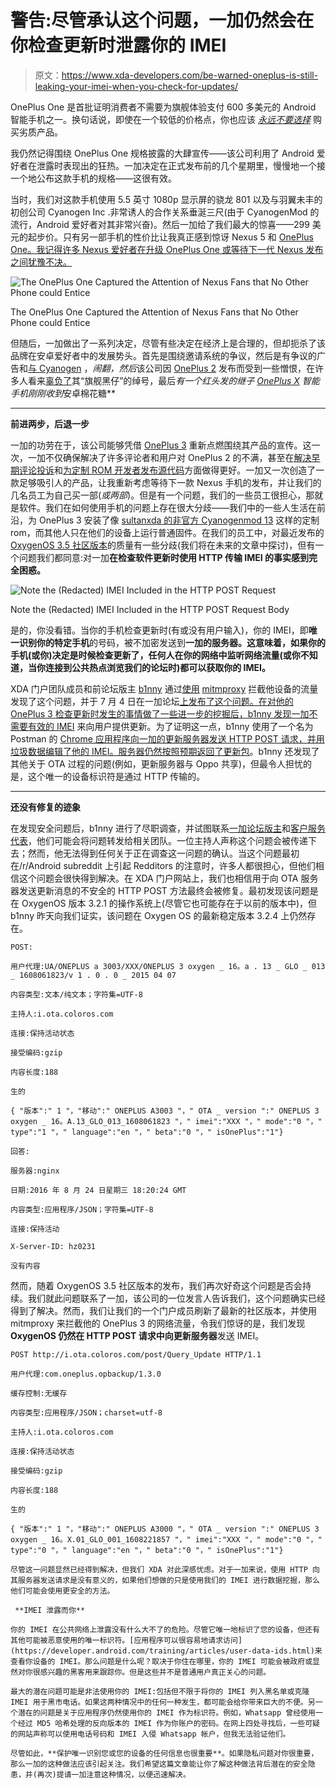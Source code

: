 # 警告:尽管承认这个问题，一加仍然会在你检查更新时泄露你的 IMEI

> 原文：<https://www.xda-developers.com/be-warned-oneplus-is-still-leaking-your-imei-when-you-check-for-updates/>

OnePlus One 是首批证明消费者不需要为旗舰体验支付 600 多美元的 Android 智能手机之一。换句话说，即使在一个较低的价格点，你也应该 [*永远不要选择*](https://oneplus.net/) 购买劣质产品。

我仍然记得围绕 OnePlus One 规格披露的大肆宣传——该公司利用了 Android 爱好者在泄露时表现出的狂热。一加决定在正式发布前的几个星期里，慢慢地一个接一个地公布这款手机的规格——这很有效。

当时，我们对这款手机使用 5.5 英寸 1080p 显示屏的骁龙 801 以及与羽翼未丰的初创公司 Cyanogen Inc .非常诱人的合作关系垂涎三尺(由于 CyanogenMod 的流行，Android 爱好者对其非常兴奋)。然后一加给了我们最大的惊喜——299 美元的起步价。只有另一部手机的性价比让我真正感到惊讶 Nexus 5 和 [OnePlus One。我记得许多 Nexus 爱好者在升级 OnePlus One 或等待下一代 Nexus 发布之间犹豫不决。](http://www.xda-developers.com/device-review-oneplus-one/)

 <picture>![The OnePlus One Captured the Attention of Nexus Fans that No Other Phone could Entice](img/f08a174a8733e88e932db23b37c8eda6.png)</picture> 

The OnePlus One Captured the Attention of Nexus Fans that No Other Phone could Entice

但随后，一加做出了一系列决定，尽管有些决定在经济上是合理的，但却扼杀了该品牌在安卓爱好者中的发展势头。首先是围绕邀请系统的争议，然后是有争议的广告和[与 Cyanogen](http://www.xda-developers.com/everything-oxygenos-what-we-know-what-to-expect/) ，*闹翻，然后*该公司因 [OnePlus 2](http://forum.xda-developers.com/oneplus-2) 发布而受到一些憎恨，在许多人看来[辜负了](http://www.xda-developers.com/oneplus-2-xda-review/)其“旗舰黑仔”的绰号，最后*有一个红头发的继子 [OnePlus X](http://forum.xda-developers.com/oneplus-x) 智能手机刚刚收到*安卓棉花糖**

* * *

**前进两步，后退一步**

一加的功劳在于，该公司能够凭借 [OnePlus 3](http://forum.xda-developers.com/oneplus-3) 重新点燃围绕其产品的宣传。这一次，一加不仅确保解决了许多评论者和用户对 OnePlus 2 的不满，甚至在[解决早期评论投诉](http://www.xda-developers.com/148634-2-oneplus-3-ota-impressions/)和[为定制 ROM 开发者发布源代码](http://www.xda-developers.com/dash-charging-kernel-code-released-for-the-oneplus-3/)方面做得更好。一加又一次创造了一款足够吸引人的产品，让我重新考虑等待下一款 Nexus 手机的发布，并让我们的几名员工为自己买一部(*或两部*)。但是有一个问题，我们的一些员工很担心，那就是软件。我们在如何使用手机的问题上存在很大分歧——我们中的一些人生活在前沿，为 OnePlus 3 安装了像 [sultanxda 的非官方 Cyanogenmod 13](http://www.xda-developers.com/sultanxdas-unofficial-cyanogenmod-13-lands-on-the-oneplus-3/) 这样的定制 rom，而其他人只在他们的设备上运行普通固件。在我们的员工中，对最近发布的 [OxygenOS 3.5 社区版本](http://www.xda-developers.com/embargo-oneplus-releases-oxygenos-3-x-x-community-build-for-the-oneplus-3/)的质量有一些分歧(我们将在未来的文章中探讨)，但有一个问题我们都同意:对一加**在检查软件更新时使用 HTTP 传输 IMEI 的事实感到完全困惑。**

 <picture>![Note the (Redacted) IMEI Included in the HTTP POST Request](img/4ea4d14c6af0ba2bb9c60cd5298f59a4.png)</picture> 

Note the (Redacted) IMEI Included in the HTTP POST Request Body

是的，你没看错。当你的手机检查更新时(有或没有用户输入)，你的 IMEI，即**唯一识别你的特定手机**的号码，被不加密发送到**一加的服务器。这意味着，如果你的手机(或你)决定是时候检查更新了，任何人在你的网络中监听网络流量(或你不知道，当你连接到公共热点浏览我们的论坛时)都可以获取你的 IMEI。**

XDA 门户团队成员和前论坛版主 [b1nny](http://forum.xda-developers.com/member.php?u=987637) 通过[使用](http://forum.xda-developers.com/oneplus-3/how-to/news-oxygenos-3-2-0-update-delayed-t3411554/post67618361#post67618361) [mitmproxy](https://mitmproxy.org/) 拦截他设备的流量发现了这个问题，并于 7 月 4 日在一加论坛[上发布了这个问题。在对他的 OnePlus 3 检查更新时发生的事情做了一些进一步的挖掘后，b1nny 发现一加](https://forums.oneplus.net/threads/ota-and-imei-over-http.453992/)[不需要有效的 IMEI](https://forums.oneplus.net/threads/ota-and-imei-over-http.453992/page-2#post-15073895) 来向用户提供更新。为了证明这一点，b1nny 使用了一个名为 Postman 的 [Chrome 应用程序向一加的更新服务器发送 HTTP POST 请求，并用垃圾数据编辑了他的 IMEI。服务器](https://chrome.google.com/webstore/detail/postman/fhbjgbiflinjbdggehcddcbncdddomop?hl=en)[仍然按照预期返回了更新包](https://forums.oneplus.net/threads/ota-and-imei-over-http.453992/page-2#post-15072336)。b1nny 还发现了其他关于 OTA 过程的问题(例如，更新服务器与 Oppo 共享)，但最令人担忧的是，这个唯一的设备标识符是通过 HTTP 传输的。

* * *

**还没有修复的迹象**

在发现安全问题后，b1nny 进行了尽职调查，并试图联系[一加论坛版主](https://forums.oneplus.net/threads/ota-and-imei-over-http.453992/page-3#post-15112095)和[客户服务代表](https://twitter.com/OnePlus_Support/status/751860076424593408)，他们可能会将问题转发给相关团队。一位主持人声称这个问题会被传递下去；然而，他无法得到任何关于正在调查这一问题的确认。当这个问题最初在/r/Android subreddit 上引起 Redditors 的注意时，许多人都很担心，但他们相信这个问题会很快得到解决。在 XDA 门户网站上，我们也相信用于向 OTA 服务器发送更新消息的不安全的 HTTP POST 方法最终会被修复。最初发现该问题是在 OxygenOS 版本 3.2.1 的操作系统上(尽管它也可能存在于以前的版本中)，但 b1nny 昨天向我们证实，该问题在 Oxygen OS 的最新稳定版本 3.2.4 上仍然存在。

```
POST:

用户代理:UA/ONEPLUS a 3003/XXX/ONEPLUS 3 oxygen _ 16。a . 13 _ GLO _ 013 _ 1608061823/v 1 . 0 . 0 _ 2015 04 07

内容类型:文本/纯文本；字符集=UTF-8

主持人:i.ota.coloros.com

连接:保持活动状态

接受编码:gzip

内容长度:188

生的

{ "版本":" 1 "，"移动":" ONEPLUS A3003 "，" OTA _ version ":" ONEPLUS 3 oxygen _ 16。A.13_GLO_013_1608061823 "，" imei":"XXX "，" mode":"0 "，" type":"1 "，" language":"en "，" beta":"0 "，" isOnePlus":"1"}

回答:

服务器:nginx

日期:2016 年 8 月 24 日星期三 18:20:24 GMT

内容类型:应用程序/JSON；字符集=UTF-8

连接:保持活动

X-Server-ID: hz0231

没有内容
```

然而，随着 OxygenOS 3.5 社区版本的发布，我们再次好奇这个问题是否会持续。我们就此问题联系了一加，该公司的一位发言人告诉我们，这个问题确实已经得到了解决。然而，我们让我们的一个门户成员刷新了最新的社区版本，并使用 mitmproxy 来拦截他的 OnePlus 3 的网络流量，令我们惊讶的是，我们发现 **OxygenOS 仍然在 HTTP POST 请求中向更新服务器**发送 IMEI。

```
POST http://i.ota.coloros.com/post/Query_Update HTTP/1.1

用户代理:com.oneplus.opbackup/1.3.0

缓存控制:无缓存

内容类型:应用程序/JSON；charset=utf-8

主持人:i.ota.coloros.com

连接:保持活动状态

接受编码:gzip

内容长度:188

生的

{ "版本":" 1 "，"移动":" ONEPLUS A3000 "，" OTA _ version ":" ONEPLUS 3 oxygen _ 16。X.01_GLO_001_1608221857 "，" imei":"XXX "，" mode":"0 "，" type":"0 "，" language":"en "，" beta":"0 "，" isOnePlus":"1"}

尽管这一问题显然已经得到解决，但我们 XDA 对此深感忧虑。对于一加来说，使用 HTTP 向其服务器发送请求是没有意义的，如果他们想做的只是使用我们的 IMEI 进行数据挖掘，那么他们可能会使用更安全的方法。

 **IMEI 泄露而你**

你的 IMEI 在公共网络上泄露没有什么大不了的危险。尽管它唯一地标识了您的设备，但还有其他可能被恶意使用的唯一标识符。[应用程序可以很容易地请求访问](https://developer.android.com/training/articles/user-data-ids.html)来查看你设备的 IMEI。那么问题是什么呢？取决于你住在哪里，你的 IMEI 可能会被政府或显然对你很感兴趣的黑客用来跟踪你。但是这些并不是普通用户真正关心的问题。

最大的潜在问题可能是非法使用你的 IMEI:包括但不限于将你的 IMEI 列入黑名单或克隆 IMEI 用于黑市电话。如果这两种情况中的任何一种发生，都可能会给你带来巨大的不便。另一个潜在的问题是关于应用程序仍然使用你的 IMEI 作为标识符。例如，Whatsapp 曾经使用一个经过 MD5 哈希处理的反向版本的 IMEI 作为你账户的密码。在网上四处寻找后，一些可疑的网站声称可以使用电话号码和 IMEI 入侵 Whatsapp 帐户，但我无法验证他们。

尽管如此，**保护唯一识别您或您的设备的任何信息也很重要**。如果隐私问题对你很重要，那么一加的这种做法应该引起关注。我们希望这篇文章能让你了解这种做法背后潜在的安全隐患，并(再次)提请一加注意这种情况，以便迅速解决。

```